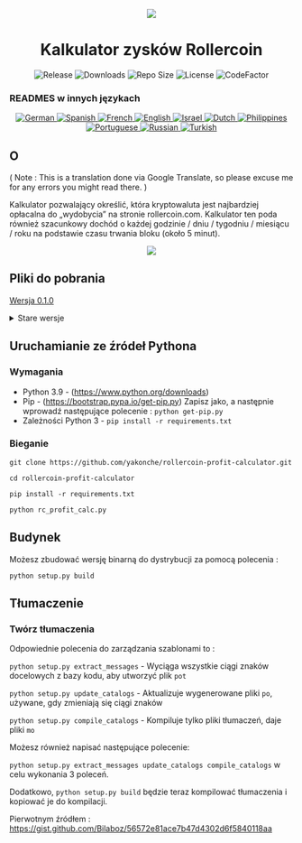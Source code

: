 <p align="center"><img src="https://i.imgur.com/UnThSPW.png"/></p>

<h1 align="center">Kalkulator zysków Rollercoin</h1>

<p align="center">
  <img alt="Release" src="https://img.shields.io/github/v/release/yakonche/rollercoin-profit-calculator?style=flat-square&color=00b16a">
  <img alt="Downloads" src="https://img.shields.io/github/downloads/yakonche/rollercoin-profit-calculator/total?style=flat-square&color=0055A4">
  <img alt="Repo Size" src="https://img.shields.io/github/repo-size/yakonche/rollercoin-profit-calculator?style=flat-square&color=FFFFFF">
  <img alt="License" src="https://img.shields.io/github/license/yakonche/rollercoin-profit-calculator?style=flat-square&color=EF4135">
  <img alt="CodeFactor" src="https://www.codefactor.io/repository/github/yakonche/rollercoin-profit-calculator/badge?style=flat-square"/>
</p>

### READMES w innych językach

<p align="center">
  <a href="https://github.com/Yakonche/rollercoin-profit-calculator/blob/master/readmes/README-DE.md">
    <img alt="German" src="https://user-images.githubusercontent.com/60564904/111507817-56978680-874b-11eb-8fb2-c66eca9683ec.png">
  </a>
  <a href="https://github.com/Yakonche/rollercoin-profit-calculator/blob/master/readmes/README-ES.md">
    <img alt="Spanish" src="https://user-images.githubusercontent.com/60564904/111508987-90b55800-874c-11eb-92ec-1d9fcbaf61b6.png">
  </a>
  <a href="https://github.com/Yakonche/rollercoin-profit-calculator/blob/master/readmes/README-FR.md">
    <img alt="French" src="https://user-images.githubusercontent.com/60564904/111509055-9f9c0a80-874c-11eb-851d-f82deebaa5c7.png">
  </a>
  <a href="https://github.com/Yakonche/rollercoin-profit-calculator/blob/master/README.md">
    <img alt="English" src="https://user-images.githubusercontent.com/60564904/111509126-b3477100-874c-11eb-9d87-0f484dfa3ff6.png">
  </a>
  <a href="https://github.com/Yakonche/rollercoin-profit-calculator/blob/master/readmes/README-IL.md">
    <img alt="Israel" src="https://user-images.githubusercontent.com/60564904/111509190-c4907d80-874c-11eb-85fd-9b3fe8e8632a.png">
  </a>
  <a href="https://github.com/Yakonche/rollercoin-profit-calculator/blob/master/readmes/README-NL.md">
    <img alt="Dutch" src="https://user-images.githubusercontent.com/60564904/111509270-da05a780-874c-11eb-9b81-38ec888946dc.png">
  </a>
  <a href="https://github.com/Yakonche/rollercoin-profit-calculator/blob/master/readmes/README-PH.md">
    <img alt="Philippines" src="https://user-images.githubusercontent.com/60564904/111509315-e427a600-874c-11eb-8e73-88d67a15c139.png">
  </a>
  <a href="https://github.com/Yakonche/rollercoin-profit-calculator/blob/master/readmes/README-PT.md">
    <img alt="Portuguese" src="https://user-images.githubusercontent.com/60564904/111509380-f73a7600-874c-11eb-8a88-6663d90e0f7f.png">
  </a>
  <a href="https://github.com/Yakonche/rollercoin-profit-calculator/blob/master/readmes/README-RU.md">
    <img alt="Russian" src="https://user-images.githubusercontent.com/60564904/111509415-002b4780-874d-11eb-99d3-f877f9744746.png">
  </a>
  <a href="https://github.com/Yakonche/rollercoin-profit-calculator/blob/master/readmes/README-TR.md">
    <img alt="Turkish" src="https://user-images.githubusercontent.com/60564904/111509458-0ae5dc80-874d-11eb-81ae-3a4775e11df5.png">
  </a>
</p>

O
-

( Note : This is a translation done via Google Translate, so please excuse me for any errors you might read there. )

Kalkulator pozwalający określić, która kryptowaluta jest najbardziej opłacalna do „wydobycia” na stronie rollercoin.com.
Kalkulator ten poda również szacunkowy dochód o każdej godzinie / dniu / tygodniu / miesiącu / roku na podstawie czasu trwania bloku (około 5 minut).

<p align="center"><img src="https://user-images.githubusercontent.com/60564904/111250612-ec2cfc00-860d-11eb-98f3-bc8beb837055.png"/></p>

Pliki do pobrania
-----------------

[Wersja 0.1.0](https://github.com/Yakonche/rollercoin-profit-calculator/releases/tag/0.1.0)

<details>
<summary>Stare wersje</summary>
* [Wersja 0.0.5](https://github.com/Yakonche/rollercoin-profit-calculator/releases/tag/0.0.5)
</details>

Uruchamianie ze źródeł Pythona
------------------------------

### Wymagania

* Python 3.9 - (https://www.python.org/downloads)
* Pip - (https://bootstrap.pypa.io/get-pip.py) Zapisz jako, a następnie wprowadź następujące polecenie : `python get-pip.py`
* Zależności Python 3 - `pip install -r requirements.txt`

### Bieganie

`git clone https://github.com/yakonche/rollercoin-profit-calculator.git`

`cd rollercoin-profit-calculator`

`pip install -r requirements.txt`

`python rc_profit_calc.py`

Budynek
-------

Możesz zbudować wersję binarną do dystrybucji za pomocą polecenia :

`python setup.py build`

Tłumaczenie
-----------

### Twórz tłumaczenia

Odpowiednie polecenia do zarządzania szablonami to :

`python setup.py extract_messages` - Wyciąga wszystkie ciągi znaków docelowych z bazy kodu, aby utworzyć plik `pot`

`python setup.py update_catalogs` - Aktualizuje wygenerowane pliki `po`, używane, gdy zmieniają się ciągi znaków

`python setup.py compile_catalogs` - Kompiluje tylko pliki tłumaczeń, daje pliki `mo`

Możesz również napisać następujące polecenie:

`python setup.py extract_messages update_catalogs compile_catalogs` w celu wykonania 3 poleceń.

Dodatkowo, `python setup.py build` będzie teraz kompilować tłumaczenia i kopiować je do kompilacji.



Pierwotnym źródłem : https://gist.github.com/Bilaboz/56572e81ace7b47d4302d6f5840118aa
